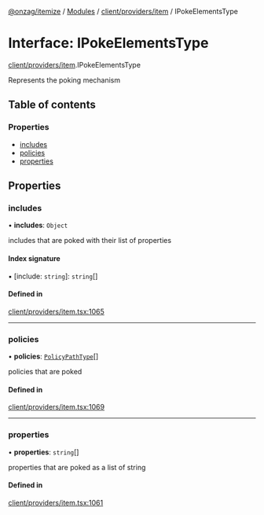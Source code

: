 [@onzag/itemize](../README.md) / [Modules](../modules.md) / [client/providers/item](../modules/client_providers_item.md) / IPokeElementsType

# Interface: IPokeElementsType

[client/providers/item](../modules/client_providers_item.md).IPokeElementsType

Represents the poking mechanism

## Table of contents

### Properties

- [includes](client_providers_item.IPokeElementsType.md#includes)
- [policies](client_providers_item.IPokeElementsType.md#policies)
- [properties](client_providers_item.IPokeElementsType.md#properties)

## Properties

### includes

• **includes**: `Object`

includes that are poked with their list of properties

#### Index signature

▪ [include: `string`]: `string`[]

#### Defined in

[client/providers/item.tsx:1065](https://github.com/onzag/itemize/blob/59702dd5/client/providers/item.tsx#L1065)

___

### policies

• **policies**: [`PolicyPathType`](../modules/client_providers_item.md#policypathtype)[]

policies that are poked

#### Defined in

[client/providers/item.tsx:1069](https://github.com/onzag/itemize/blob/59702dd5/client/providers/item.tsx#L1069)

___

### properties

• **properties**: `string`[]

properties that are poked as a list of string

#### Defined in

[client/providers/item.tsx:1061](https://github.com/onzag/itemize/blob/59702dd5/client/providers/item.tsx#L1061)
